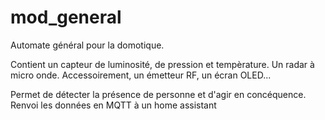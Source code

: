 # mod_general
Automate général pour la domotique. 

Contient un capteur de luminosité, de pression et tempèrature. 
Un radar à micro onde. 
Accessoirement, un émetteur RF, un écran OLED...

Permet de détecter la présence de personne et d'agir en concéquence. Renvoi les données en MQTT à un home assistant
